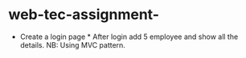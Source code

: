 # web-tec-assignment-
* Create a login page  * After login add 5 employee and show all the details. NB: Using MVC pattern.
